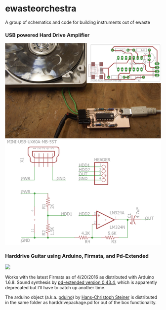 ewasteorchestra
===============

A group of schematics and code for building instruments out of ewaste

<h3>USB powered Hard Drive Amplifier</h3>

<img width="800px" src="./photos/HDDampPoster.png"/>

<h3>Harddrive Guitar using Arduino, Firmata, and Pd-Extended</h3>

<img width="800px" src="./hdguitarperformance.jpg"/>

<p> Works with the latest Firmata as of 4/20/2016 as distributed with Arduino 1.6.8. Sound synthesis by <a href="http://puredata.info/downloads/pd-extended">pd-extended version 0.43.4</a>, which is apparently deprecated but I'll have to catch up another time.</p>
<p> The arduino object (a.k.a. <a href="http://puredata.info/downloads/pduino">pduino</a>) by <a href="http://www.at.or.at/hans/pd/objects.html">Hans-Christoph Steiner</a> is distributed in the same folder as harddrivepackage.pd for out of the box functionality. </p>

